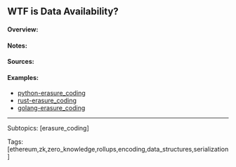 ## WTF is Data Availability?


#### Overview:


#### Notes:


#### Sources:


#### Examples:
- [python-erasure_coding](./is_data_availability/erasure_coding/python)
- [rust-erasure_coding](./is_data_availability/erasure_coding/rust)
- [golang-erasure_coding](./is_data_availability/erasure_coding/go)

<hr>
Subtopics: [erasure_coding]

Tags: [ethereum,zk,zero_knowledge,rollups,encoding,data_structures,serialization]
